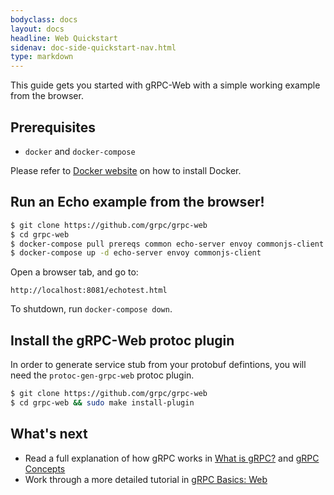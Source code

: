 ```yaml
---
bodyclass: docs
layout: docs
headline: Web Quickstart
sidenav: doc-side-quickstart-nav.html
type: markdown
---
```

<p class="lead">This guide gets you started with gRPC-Web with a simple
working example from the browser.</p>

<div id="toc"></div>

## Prerequisites

* `docker` and `docker-compose`

Please refer to [Docker website][] on how to install Docker.

## Run an Echo example from the browser!

```sh
$ git clone https://github.com/grpc/grpc-web
$ cd grpc-web
$ docker-compose pull prereqs common echo-server envoy commonjs-client
$ docker-compose up -d echo-server envoy commonjs-client
```

Open a browser tab, and go to:

```
http://localhost:8081/echotest.html
```

To shutdown, run `docker-compose down`.

## Install the gRPC-Web protoc plugin

In order to generate service stub from your protobuf defintions, you will need
the `protoc-gen-grpc-web` protoc plugin.

```sh
$ git clone https://github.com/grpc/grpc-web
$ cd grpc-web && sudo make install-plugin
```

## What's next

- Read a full explanation of how gRPC works in [What is gRPC?](../guides/)
  and [gRPC Concepts](../guides/concepts.html)
- Work through a more detailed tutorial in [gRPC Basics: Web][]

[Docker website]:https://docs.docker.com/compose/install/
[gRPC Basics: Web]:../tutorials/basic/web.html

